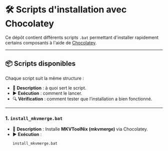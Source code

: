 # 🛠️ Scripts d'installation avec Chocolatey

Ce dépôt contient différents scripts `.bat` permettant d'installer rapidement certains composants à l'aide de [Chocolatey](https://chocolatey.org/).  

---

## 📦 Scripts disponibles

Chaque script suit la même structure :  
- 📌 **Description** : à quoi sert le script.  
- ▶️ **Exécution** : comment le lancer.  
- 🔍 **Vérification** : comment tester que l’installation a bien fonctionné.  

---

### 1. `install_mkvmerge.bat`
- 📌 **Description** : Installe **MKVToolNix (mkvmerge)** via Chocolatey.  
- ▶️ **Exécution** :  
  ```bat
  install_mkvmerge.bat
